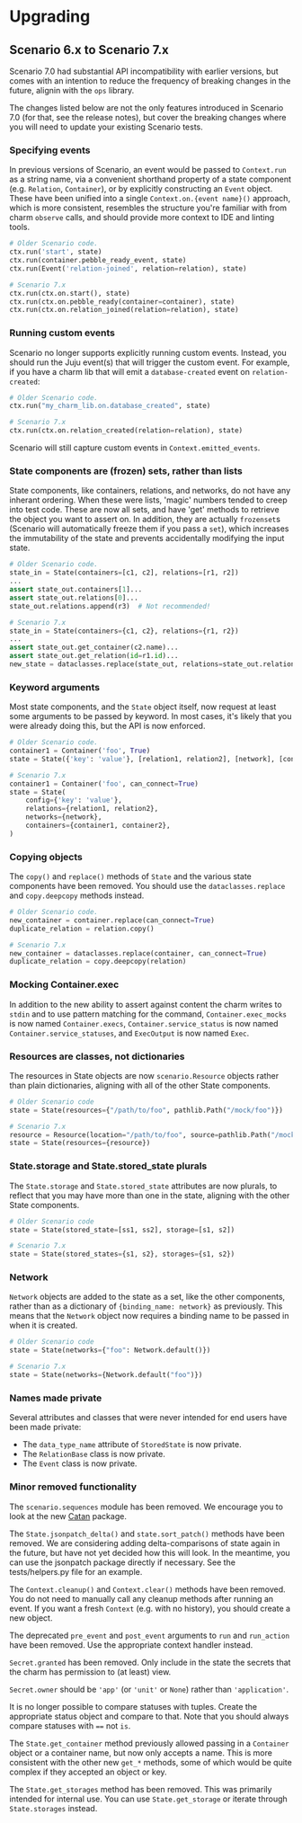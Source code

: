 # Upgrading

## Scenario 6.x to Scenario 7.x

Scenario 7.0 had substantial API incompatibility with earlier versions, but
comes with an intention to reduce the frequency of breaking changes in the
future, alignin with the `ops` library.

The changes listed below are not the only features introduced in Scenario 7.0
(for that, see the release notes), but cover the breaking changes where you will
need to update your existing Scenario tests.

### Specifying events

In previous versions of Scenario, an event would be passed to `Context.run`
as a string name, via a convenient shorthand property of a state component
(e.g. `Relation`, `Container`), or by explicitly constructing an `Event` object.
These have been unified into a single `Context.on.{event name}()` approach,
which is more consistent, resembles the structure you're familiar with from
charm `observe` calls, and should provide more context to IDE and linting tools.

```python
# Older Scenario code.
ctx.run('start', state)
ctx.run(container.pebble_ready_event, state)
ctx.run(Event('relation-joined', relation=relation), state)

# Scenario 7.x
ctx.run(ctx.on.start(), state)
ctx.run(ctx.on.pebble_ready(container=container), state)
ctx.run(ctx.on.relation_joined(relation=relation), state)
```

### Running custom events

Scenario no longer supports explicitly running custom events. Instead, you
should run the Juju event(s) that will trigger the custom event. For example,
if you have a charm lib that will emit a `database-created` event on
`relation-created`:

```python
# Older Scenario code.
ctx.run("my_charm_lib.on.database_created", state)

# Scenario 7.x
ctx.run(ctx.on.relation_created(relation=relation), state)
```

Scenario will still capture custom events in `Context.emitted_events`.

### State components are (frozen) sets, rather than lists

State components, like containers, relations, and networks, do not have any
inherant ordering. When these were lists, 'magic' numbers tended to creep into
test code. These are now all sets, and have 'get' methods to retrieve the
object you want to assert on. In addition, they are actually `frozenset`s
(Scenario will automatically freeze them if you pass a `set`), which increases
the immutability of the state and prevents accidentally modifying the input
state.

```python
# Older Scenario code.
state_in = State(containers=[c1, c2], relations=[r1, r2])
...
assert state_out.containers[1]...
assert state_out.relations[0]...
state_out.relations.append(r3)  # Not recommended!

# Scenario 7.x
state_in = State(containers={c1, c2}, relations={r1, r2})
...
assert state_out.get_container(c2.name)...
assert state_out.get_relation(id=r1.id)...
new_state = dataclasses.replace(state_out, relations=state_out.relations + {r3})
```

### Keyword arguments

Most state components, and the `State` object itself, now request at least some
arguments to be passed by keyword. In most cases, it's likely that you were
already doing this, but the API is now enforced.

```python
# Older Scenario code.
container1 = Container('foo', True)
state = State({'key': 'value'}, [relation1, relation2], [network], [container1, container2])

# Scenario 7.x
container1 = Container('foo', can_connect=True)
state = State(
    config={'key': 'value'},
    relations={relation1, relation2},
    networks={network},
    containers={container1, container2},
)
```

### Copying objects

The `copy()` and `replace()` methods of `State` and the various state components
have been removed. You should use the `dataclasses.replace` and `copy.deepcopy`
methods instead.

```python
# Older Scenario code.
new_container = container.replace(can_connect=True)
duplicate_relation = relation.copy()

# Scenario 7.x
new_container = dataclasses.replace(container, can_connect=True)
duplicate_relation = copy.deepcopy(relation)
```

### Mocking Container.exec

In addition to the new ability to assert against content the charm writes to
`stdin` and to use pattern matching for the command, `Container.exec_mocks` is
now named `Container.execs`, `Container.service_status` is now named
`Container.service_statuses`, and `ExecOutput` is now named `Exec`.

### Resources are classes, not dictionaries

The resources in State objects are now `scenario.Resource` objects rather than
plain dictionaries, aligning with all of the other State components.

```python
# Older Scenario code
state = State(resources={"/path/to/foo", pathlib.Path("/mock/foo")})

# Scenario 7.x
resource = Resource(location="/path/to/foo", source=pathlib.Path("/mock/foo"))
state = State(resources={resource})
```

### State.storage and State.stored_state plurals

The `State.storage` and `State.stored_state` attributes are now plurals, to
reflect that you may have more than one in the state, aligning with the other
State components.

```python
# Older Scenario code
state = State(stored_state=[ss1, ss2], storage=[s1, s2])

# Scenario 7.x
state = State(stored_states={s1, s2}, storages={s1, s2})
```

### Network

`Network` objects are added to the state as a set, like the other components,
rather than as a dictionary of `{binding_name: network}` as previously. This
means that the `Network` object now requires a binding name to be passed in when
it is created.

```python
# Older Scenario code
state = State(networks={"foo": Network.default()})

# Scenario 7.x
state = State(networks={Network.default("foo")})
```

### Names made private

Several attributes and classes that were never intended for end users have been made private:

* The `data_type_name` attribute of `StoredState` is now private.
* The `RelationBase` class is now private.
* The `Event` class is now private.

### Minor removed functionality

The `scenario.sequences` module has been removed. We encourage you to look at
the new [Catan](https://github.com/PietroPasotti/catan) package.

The `State.jsonpatch_delta()` and `state.sort_patch()` methods have been
removed. We are considering adding delta-comparisons of state again in the
future, but have not yet decided how this will look. In the meantime, you can
use the jsonpatch package directly if necessary. See the tests/helpers.py file
for an example.

The `Context.cleanup()` and `Context.clear()` methods have been removed. You
do not need to manually call any cleanup methods after running an event. If you
want a fresh `Context` (e.g. with no history), you should create a new object.

The deprecated `pre_event` and `post_event` arguments to `run` and `run_action`
have been removed. Use the appropriate context handler instead.

`Secret.granted` has been removed. Only include in the state the secrets that
the charm has permission to (at least) view.

`Secret.owner` should be `'app'` (or `'unit'` or `None`) rather than
`'application'`.

It is no longer possible to compare statuses with tuples. Create the appropriate
status object and compare to that. Note that you should always compare statuses
with `==` not `is`.

The `State.get_container` method previously allowed passing in a `Container`
object or a container name, but now only accepts a name. This is more consistent
with the other new `get_*` methods, some of which would be quite complex if they
accepted an object or key.

The `State.get_storages` method has been removed. This was primarily intended
for internal use. You can use `State.get_storage` or iterate through
`State.storages` instead.
